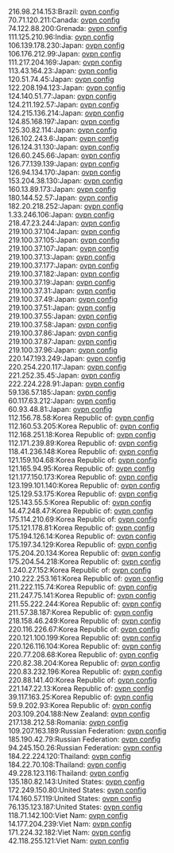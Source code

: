 216.98.214.153:Brazil: [ovpn config](vpn/216_98_214_153.ovpn)  
70.71.120.211:Canada: [ovpn config](vpn/70_71_120_211.ovpn)  
74.122.88.200:Grenada: [ovpn config](vpn/74_122_88_200.ovpn)  
111.125.210.96:India: [ovpn config](vpn/111_125_210_96.ovpn)  
106.139.178.230:Japan: [ovpn config](vpn/106_139_178_230.ovpn)  
106.176.212.99:Japan: [ovpn config](vpn/106_176_212_99.ovpn)  
111.217.204.169:Japan: [ovpn config](vpn/111_217_204_169.ovpn)  
113.43.164.23:Japan: [ovpn config](vpn/113_43_164_23.ovpn)  
120.51.74.45:Japan: [ovpn config](vpn/120_51_74_45.ovpn)  
122.208.194.123:Japan: [ovpn config](vpn/122_208_194_123.ovpn)  
124.140.51.77:Japan: [ovpn config](vpn/124_140_51_77.ovpn)  
124.211.192.57:Japan: [ovpn config](vpn/124_211_192_57.ovpn)  
124.215.136.214:Japan: [ovpn config](vpn/124_215_136_214.ovpn)  
124.85.168.197:Japan: [ovpn config](vpn/124_85_168_197.ovpn)  
125.30.82.114:Japan: [ovpn config](vpn/125_30_82_114.ovpn)  
126.102.243.6:Japan: [ovpn config](vpn/126_102_243_6.ovpn)  
126.124.31.130:Japan: [ovpn config](vpn/126_124_31_130.ovpn)  
126.60.245.66:Japan: [ovpn config](vpn/126_60_245_66.ovpn)  
126.77.139.139:Japan: [ovpn config](vpn/126_77_139_139.ovpn)  
126.94.134.170:Japan: [ovpn config](vpn/126_94_134_170.ovpn)  
153.204.38.130:Japan: [ovpn config](vpn/153_204_38_130.ovpn)  
160.13.89.173:Japan: [ovpn config](vpn/160_13_89_173.ovpn)  
180.144.52.57:Japan: [ovpn config](vpn/180_144_52_57.ovpn)  
182.20.218.252:Japan: [ovpn config](vpn/182_20_218_252.ovpn)  
1.33.246.106:Japan: [ovpn config](vpn/1_33_246_106.ovpn)  
218.47.23.244:Japan: [ovpn config](vpn/218_47_23_244.ovpn)  
219.100.37.104:Japan: [ovpn config](vpn/219_100_37_104.ovpn)  
219.100.37.105:Japan: [ovpn config](vpn/219_100_37_105.ovpn)  
219.100.37.107:Japan: [ovpn config](vpn/219_100_37_107.ovpn)  
219.100.37.13:Japan: [ovpn config](vpn/219_100_37_13.ovpn)  
219.100.37.177:Japan: [ovpn config](vpn/219_100_37_177.ovpn)  
219.100.37.182:Japan: [ovpn config](vpn/219_100_37_182.ovpn)  
219.100.37.19:Japan: [ovpn config](vpn/219_100_37_19.ovpn)  
219.100.37.31:Japan: [ovpn config](vpn/219_100_37_31.ovpn)  
219.100.37.49:Japan: [ovpn config](vpn/219_100_37_49.ovpn)  
219.100.37.51:Japan: [ovpn config](vpn/219_100_37_51.ovpn)  
219.100.37.55:Japan: [ovpn config](vpn/219_100_37_55.ovpn)  
219.100.37.58:Japan: [ovpn config](vpn/219_100_37_58.ovpn)  
219.100.37.86:Japan: [ovpn config](vpn/219_100_37_86.ovpn)  
219.100.37.87:Japan: [ovpn config](vpn/219_100_37_87.ovpn)  
219.100.37.96:Japan: [ovpn config](vpn/219_100_37_96.ovpn)  
220.147.193.249:Japan: [ovpn config](vpn/220_147_193_249.ovpn)  
220.254.220.117:Japan: [ovpn config](vpn/220_254_220_117.ovpn)  
221.252.35.45:Japan: [ovpn config](vpn/221_252_35_45.ovpn)  
222.224.228.91:Japan: [ovpn config](vpn/222_224_228_91.ovpn)  
59.136.57.185:Japan: [ovpn config](vpn/59_136_57_185.ovpn)  
60.117.63.212:Japan: [ovpn config](vpn/60_117_63_212.ovpn)  
60.93.48.81:Japan: [ovpn config](vpn/60_93_48_81.ovpn)  
112.156.78.58:Korea Republic of: [ovpn config](vpn/112_156_78_58.ovpn)  
112.160.53.205:Korea Republic of: [ovpn config](vpn/112_160_53_205.ovpn)  
112.168.251.18:Korea Republic of: [ovpn config](vpn/112_168_251_18.ovpn)  
112.171.239.89:Korea Republic of: [ovpn config](vpn/112_171_239_89.ovpn)  
118.41.236.148:Korea Republic of: [ovpn config](vpn/118_41_236_148.ovpn)  
121.159.104.68:Korea Republic of: [ovpn config](vpn/121_159_104_68.ovpn)  
121.165.94.95:Korea Republic of: [ovpn config](vpn/121_165_94_95.ovpn)  
121.177.150.173:Korea Republic of: [ovpn config](vpn/121_177_150_173.ovpn)  
123.199.101.140:Korea Republic of: [ovpn config](vpn/123_199_101_140.ovpn)  
125.129.53.175:Korea Republic of: [ovpn config](vpn/125_129_53_175.ovpn)  
125.143.55.5:Korea Republic of: [ovpn config](vpn/125_143_55_5.ovpn)  
14.47.248.47:Korea Republic of: [ovpn config](vpn/14_47_248_47.ovpn)  
175.114.210.69:Korea Republic of: [ovpn config](vpn/175_114_210_69.ovpn)  
175.121.178.81:Korea Republic of: [ovpn config](vpn/175_121_178_81.ovpn)  
175.194.126.14:Korea Republic of: [ovpn config](vpn/175_194_126_14.ovpn)  
175.197.34.129:Korea Republic of: [ovpn config](vpn/175_197_34_129.ovpn)  
175.204.20.134:Korea Republic of: [ovpn config](vpn/175_204_20_134.ovpn)  
175.204.54.218:Korea Republic of: [ovpn config](vpn/175_204_54_218.ovpn)  
1.240.27.152:Korea Republic of: [ovpn config](vpn/1_240_27_152.ovpn)  
210.222.253.161:Korea Republic of: [ovpn config](vpn/210_222_253_161.ovpn)  
211.222.115.74:Korea Republic of: [ovpn config](vpn/211_222_115_74.ovpn)  
211.247.75.141:Korea Republic of: [ovpn config](vpn/211_247_75_141.ovpn)  
211.55.222.244:Korea Republic of: [ovpn config](vpn/211_55_222_244.ovpn)  
211.57.38.187:Korea Republic of: [ovpn config](vpn/211_57_38_187.ovpn)  
218.158.46.249:Korea Republic of: [ovpn config](vpn/218_158_46_249.ovpn)  
220.116.226.67:Korea Republic of: [ovpn config](vpn/220_116_226_67.ovpn)  
220.121.100.199:Korea Republic of: [ovpn config](vpn/220_121_100_199.ovpn)  
220.126.116.104:Korea Republic of: [ovpn config](vpn/220_126_116_104.ovpn)  
220.77.208.68:Korea Republic of: [ovpn config](vpn/220_77_208_68.ovpn)  
220.82.38.204:Korea Republic of: [ovpn config](vpn/220_82_38_204.ovpn)  
220.83.232.196:Korea Republic of: [ovpn config](vpn/220_83_232_196.ovpn)  
220.88.141.40:Korea Republic of: [ovpn config](vpn/220_88_141_40.ovpn)  
221.147.22.13:Korea Republic of: [ovpn config](vpn/221_147_22_13.ovpn)  
39.117.163.25:Korea Republic of: [ovpn config](vpn/39_117_163_25.ovpn)  
59.9.202.93:Korea Republic of: [ovpn config](vpn/59_9_202_93.ovpn)  
203.109.204.188:New Zealand: [ovpn config](vpn/203_109_204_188.ovpn)  
217.138.212.58:Romania: [ovpn config](vpn/217_138_212_58.ovpn)  
109.207.163.189:Russian Federation: [ovpn config](vpn/109_207_163_189.ovpn)  
185.190.42.79:Russian Federation: [ovpn config](vpn/185_190_42_79.ovpn)  
94.245.150.26:Russian Federation: [ovpn config](vpn/94_245_150_26.ovpn)  
184.22.224.120:Thailand: [ovpn config](vpn/184_22_224_120.ovpn)  
184.22.70.108:Thailand: [ovpn config](vpn/184_22_70_108.ovpn)  
49.228.123.116:Thailand: [ovpn config](vpn/49_228_123_116.ovpn)  
135.180.82.143:United States: [ovpn config](vpn/135_180_82_143.ovpn)  
172.249.150.80:United States: [ovpn config](vpn/172_249_150_80.ovpn)  
174.160.57.119:United States: [ovpn config](vpn/174_160_57_119.ovpn)  
76.135.123.187:United States: [ovpn config](vpn/76_135_123_187.ovpn)  
118.71.142.100:Viet Nam: [ovpn config](vpn/118_71_142_100.ovpn)  
14.177.204.239:Viet Nam: [ovpn config](vpn/14_177_204_239.ovpn)  
171.224.32.182:Viet Nam: [ovpn config](vpn/171_224_32_182.ovpn)  
42.118.255.121:Viet Nam: [ovpn config](vpn/42_118_255_121.ovpn)  
